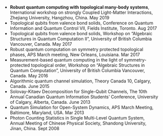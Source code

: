 * **Robust quantum computing with topological many-body systems**, International workshop on strongly Coupled Light-Matter Interactions, Zhejiang University, Hangzhou, China. May 2019
* Topological qubits from valence bond solids, Conference on Quantum Information and Quantum Control VII, Fields Institute, Toronto. Aug 2017
* Topological qubits from valence bond solids, Workshop on “Algebraic Structures in Quantum Computation II”, University of
British Columbia Vancouver, Canada. May 2017
* Robust quantum computation on symmetry protected topological phases, APS March meeting, New Orleans, Louisiana. Mar 2017
* Measurement-based quantum computing in the light of symmetry-protected topological order, Workshop on “Algebraic Structures in Quantum Computation”, University of British Columbia Vancouver, Canada. May 2016
* Algorithmic quantum channel simulation, Theory Canada 10, Calgary, Canada. June 2015
* Solovay-Kitaev Decomposition for Single-Qubit Channels, The 10th Annual Canadian Quantum Information Students’ Conference, University
of Calgary, Alberta, Canada. June 2013
* Quantum Simulation for Open-System Dynamics, APS March Meeting, Baltimore, Maryland, USA. Mar 2013
* Photon Counting Statistics in Single Multi-Level Quantum System, Annual Meeting of Chinese Physical Society, Shandong University, Jinan, China. Sept 2008
